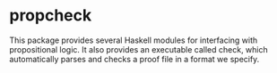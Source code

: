 # propcheck

This package provides several Haskell modules for interfacing with
propositional logic. It also provides an executable called check,
which automatically parses and checks a proof file in a format we specify.